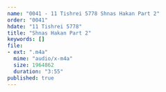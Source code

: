 ```yaml
---
name: "0041 - 11 Tishrei 5778 Shnas Hakan Part 2"
order: "0041"
hdate: "11 Tishrei 5778"
title: "Shnas Hakan Part 2"
keywords: []
file:
- ext: ".m4a"
  mime: "audio/x-m4a"
  size: 1964862
  duration: "3:55"
published: true
---
```


